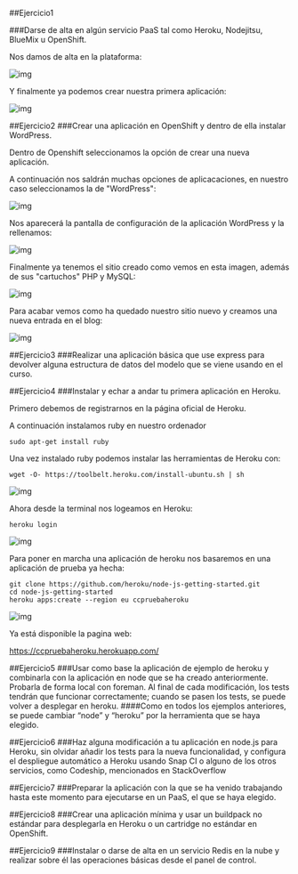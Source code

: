 ##Ejercicio1

###Darse de alta en algún servicio PaaS tal como Heroku, Nodejitsu, BlueMix u OpenShift.

Nos damos de alta en la plataforma:

![img](https://dl.dropboxusercontent.com/s/kwmabhuvi85iveq/openshift.png?dl=0)

Y finalmente ya podemos crear nuestra primera aplicación:

![img](https://dl.dropboxusercontent.com/s/tifjoc6tdobo0oa/openshift2.png?dl=0)
 

##Ejercicio2
###Crear una aplicación en OpenShift y dentro de ella instalar WordPress. 

Dentro de Openshift seleccionamos la opción de crear una nueva aplicación. 

A continuación nos saldrán muchas opciones de aplicacaciones, en nuestro caso seleccionamos la de "WordPress":

![img](https://dl.dropboxusercontent.com/s/efx1axwkz7242sg/wordPress.png?dl=0)

Nos aparecerá la pantalla de configuración de la aplicación WordPress y la rellenamos:

![img](https://dl.dropboxusercontent.com/s/6pa0lx6fjmi3jds/wordpress2.png?dl=0)

Finalmente ya tenemos el sitio creado como vemos en esta imagen, además de sus "cartuchos" PHP y MySQL:

![img](https://dl.dropboxusercontent.com/s/vtnrn1ogsnlqld2/wordPress3.png?dl=0)

Para acabar vemos como ha quedado nuestro sitio nuevo y creamos una nueva entrada en el blog:

![img](https://dl.dropboxusercontent.com/s/qvc2lldwzb6xsex/wordPress4.png?dl=0)



##Ejercicio3
###Realizar una aplicación básica que use express para devolver alguna estructura de datos del modelo que se viene usando en el curso.



##Ejercicio4
###Instalar y echar a andar tu primera aplicación en Heroku.

Primero debemos de registrarnos en la página oficial de Heroku.

A continuación instalamos ruby en nuestro ordenador

```
sudo apt-get install ruby
```

Una vez instalado ruby podemos instalar las herramientas de Heroku con:

```
wget -O- https://toolbelt.heroku.com/install-ubuntu.sh | sh
```

![img](https://dl.dropboxusercontent.com/s/z6knsznso75dm33/heroku.png?dl=0)


Ahora desde la terminal nos logeamos en Heroku:

```
heroku login
```

![img](https://dl.dropboxusercontent.com/s/oxbjhrfu7hd5fa2/heroku2.png?dl=0)


Para poner en marcha una aplicación de heroku nos basaremos en una aplicación de prueba ya hecha:

```
git clone https://github.com/heroku/node-js-getting-started.git
cd node-js-getting-started
heroku apps:create --region eu ccpruebaheroku
```

![img](https://dl.dropboxusercontent.com/s/9sooohbetrn5pni/heroku3.png?dl=0)

Ya está disponible la pagina web:

https://ccpruebaheroku.herokuapp.com/

##Ejercicio5
###Usar como base la aplicación de ejemplo de heroku y combinarla con la aplicación en node que se ha creado anteriormente. Probarla de forma local con foreman. Al final de cada modificación, los tests tendrán que funcionar correctamente; cuando se pasen los tests, se puede volver a desplegar en heroku.
####Como en todos los ejemplos anteriores, se puede cambiar “node” y “heroku” por la herramienta que se haya elegido.


##Ejercicio6
###Haz alguna modificación a tu aplicación en node.js para Heroku, sin olvidar añadir los tests para la nueva funcionalidad, y configura el despliegue automático a Heroku usando Snap CI o alguno de los otros servicios, como Codeship, mencionados en StackOverflow


##Ejercicio7
###Preparar la aplicación con la que se ha venido trabajando hasta este momento para ejecutarse en un PaaS, el que se haya elegido. 


##Ejercicio8
###Crear una aplicación mínima y usar un buildpack no estándar para desplegarla en Heroku o un cartridge no estándar en OpenShift.



##Ejercicio9
###Instalar o darse de alta en un servicio Redis en la nube y realizar sobre él las operaciones básicas desde el panel de control.

